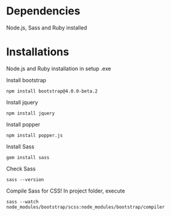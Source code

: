 # Dependencies
Node.js, Sass and Ruby installed

# Installations
Node.js and Ruby installation in setup .exe

Install bootstrap
```
npm install bootstrap@4.0.0-beta.2
```

Install jquery
```
npm install jquery
```

Install popper
```
npm install popper.js
```

Install Sass
```
gem install sass
```

Check Sass
```
sass --version
```

Compile Sass for CSS! In project folder, execute
```
sass --watch node_modules/bootstrap/scss:node_modules/bootstrap/compiler
```
